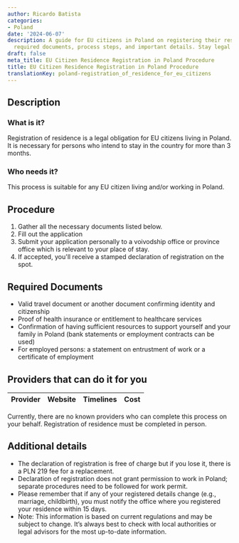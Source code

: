 ```yaml
---
author: Ricardo Batista
categories:
- Poland
date: '2024-06-07'
description: A guide for EU citizens in Poland on registering their residence, including
  required documents, process steps, and important details. Stay legal in Poland!
draft: false
meta_title: EU Citizen Residence Registration in Poland Procedure
title: EU Citizen Residence Registration in Poland Procedure
translationKey: poland-registration_of_residence_for_eu_citizens
---
```



## Description
### What is it?
Registration of residence is a legal obligation for EU citizens living in Poland. It is necessary for persons who intend to stay in the country for more than 3 months.

### Who needs it?
This process is suitable for any EU citizen living and/or working in Poland.

## Procedure

1. Gather all the necessary documents listed below.
2. Fill out the application   
3. Submit your application personally to a voivodship office or province office which is relevant to your place of stay.
4. If accepted, you'll receive a stamped declaration of registration on the spot.

## Required Documents

-	Valid travel document or another document confirming identity and citizenship
-	Proof of health insurance or entitlement to healthcare services
-	Confirmation of having sufficient resources to support yourself and your family in Poland (bank statements or employment contracts can be used)
-	For employed persons: a statement on entrustment of work or a certificate of employment

## Providers that can do it for you

| Provider        |     Website     |     Timelines    |       Cost      |
| --------------- | --------------- |  :-------------: | :-------------: |

Currently, there are no known providers who can complete this process on your behalf. Registration of residence must be completed in person.

## Additional details

-	The declaration of registration is free of charge but if you lose it, there is a PLN 219 fee for a replacement.
-	Declaration of registration does not grant permission to work in Poland; separate procedures need to be followed for work permit.
-	Please remember that if any of your registered details change (e.g., marriage, childbirth), you must notify the office where you registered your residence within 15 days.
-	Note: This information is based on current regulations and may be subject to change. It’s always best to check with local authorities or legal advisors for the most up-to-date information.